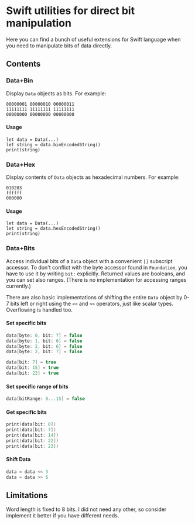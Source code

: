# Swift utilities for direct bit manipulation

Here you can find a bunch of useful extensions for Swift language when you need to manipulate bits of data directly.

## Contents

### Data+Bin

Display `Data` objects as bits. For example:

```
00000001 00000010 00000011 
11111111 11111111 11111111 
00000000 00000000 00000000
```

#### Usage

```
let data = Data(...)
let string = data.binEncodedString()
print(string)
```

### Data+Hex

Display contents of `Data` objects as hexadecimal numbers. For example:

```
010203
ffffff
000000
```

#### Usage

```
let data = Data(...)
let string = data.hexEncodedString()
print(string)
```

### Data+Bits

Access individual bits of a `Data` object with a convenient `[]` subscript accessor. To don't conflict with the byte accessor found in `Foundation`, you have to use it by writing `bit:` explicitly. Returned values are booleans, and you can set also ranges. (There is no implementation for accessing ranges currently.)

There are also basic implementations of shifting the entire `Data` object by 0-7 bits left or right using the `<<` and `>>` operators, just like scalar types. Overflowing is handled too.

#### Set specific bits

```swift
data[byte: 0, bit: 7] = false
data[byte: 1, bit: 6] = false
data[byte: 2, bit: 6] = false
data[byte: 2, bit: 7] = false

data[bit: 7] = true
data[bit: 15] = true
data[bit: 23] = true
```

#### Set specific range of bits

```swift
data[bitRange: 8...15] = false
```

#### Get specific bits

```swift
print(data[bit: 0])
print(data[bit: 7])
print(data[bit: 14])
print(data[bit: 22])
print(data[bit: 23])
```

#### Shift Data

```swift
data = data << 3
data = data >> 6
```

## Limitations

Word length is fixed to 8 bits. I did not need any other, so consider implement it better if you have different needs.
